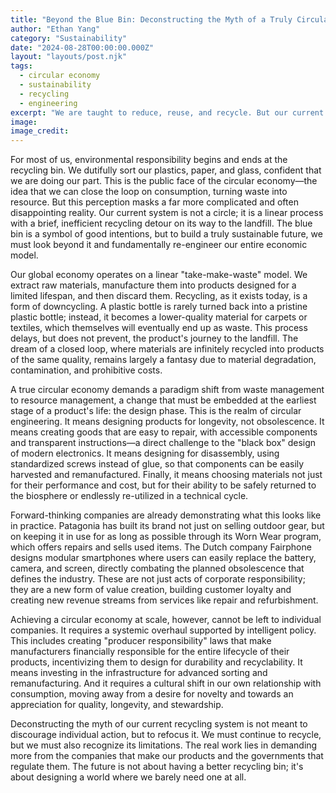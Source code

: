 ```yaml
---
title: "Beyond the Blue Bin: Deconstructing the Myth of a Truly Circular Economy"
author: "Ethan Yang"
category: "Sustainability"
date: "2024-08-28T00:00:00.000Z"
layout: "layouts/post.njk"
tags:
  - circular economy
  - sustainability
  - recycling
  - engineering
excerpt: "We are taught to reduce, reuse, and recycle. But our current system is failing. A true circular economy requires a radical re-engineering of how we design, produce, and consume everything."
image: 
image_credit: 
---
```


For most of us, environmental responsibility begins and ends at the recycling bin. We dutifully sort our plastics, paper, and glass, confident that we are doing our part. This is the public face of the circular economy—the idea that we can close the loop on consumption, turning waste into resource. But this perception masks a far more complicated and often disappointing reality. Our current system is not a circle; it is a linear process with a brief, inefficient recycling detour on its way to the landfill. The blue bin is a symbol of good intentions, but to build a truly sustainable future, we must look beyond it and fundamentally re-engineer our entire economic model.

Our global economy operates on a linear "take-make-waste" model. We extract raw materials, manufacture them into products designed for a limited lifespan, and then discard them. Recycling, as it exists today, is a form of downcycling. A plastic bottle is rarely turned back into a pristine plastic bottle; instead, it becomes a lower-quality material for carpets or textiles, which themselves will eventually end up as waste. This process delays, but does not prevent, the product's journey to the landfill. The dream of a closed loop, where materials are infinitely recycled into products of the same quality, remains largely a fantasy due to material degradation, contamination, and prohibitive costs.

A true circular economy demands a paradigm shift from waste management to resource management, a change that must be embedded at the earliest stage of a product's life: the design phase. This is the realm of circular engineering. It means designing products for longevity, not obsolescence. It means creating goods that are easy to repair, with accessible components and transparent instructions—a direct challenge to the "black box" design of modern electronics. It means designing for disassembly, using standardized screws instead of glue, so that components can be easily harvested and remanufactured. Finally, it means choosing materials not just for their performance and cost, but for their ability to be safely returned to the biosphere or endlessly re-utilized in a technical cycle.

Forward-thinking companies are already demonstrating what this looks like in practice. Patagonia has built its brand not just on selling outdoor gear, but on keeping it in use for as long as possible through its Worn Wear program, which offers repairs and sells used items. The Dutch company Fairphone designs modular smartphones where users can easily replace the battery, camera, and screen, directly combating the planned obsolescence that defines the industry. These are not just acts of corporate responsibility; they are a new form of value creation, building customer loyalty and creating new revenue streams from services like repair and refurbishment.

Achieving a circular economy at scale, however, cannot be left to individual companies. It requires a systemic overhaul supported by intelligent policy. This includes creating "producer responsibility" laws that make manufacturers financially responsible for the entire lifecycle of their products, incentivizing them to design for durability and recyclability. It means investing in the infrastructure for advanced sorting and remanufacturing. And it requires a cultural shift in our own relationship with consumption, moving away from a desire for novelty and towards an appreciation for quality, longevity, and stewardship.

Deconstructing the myth of our current recycling system is not meant to discourage individual action, but to refocus it. We must continue to recycle, but we must also recognize its limitations. The real work lies in demanding more from the companies that make our products and the governments that regulate them. The future is not about having a better recycling bin; it's about designing a world where we barely need one at all.
